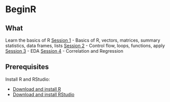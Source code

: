 # BeginR

## What
Learn the basics of R
[Session 1](./Code/BeginR-1.html) - Basics of R, vectors, matrices, summary statistics, data frames, lists
[Session 2](./Code/BeginR-2.html) - Control flow, loops, functions, apply
[Session 3](./Code/BeginR-3.html) - EDA
[Session 4](./Code/BeginR-4.html) - Correlation and Regression

## Prerequisites
Install R and RStudio:
- [Download and install R](https://ftp.iitm.ac.in/cran/)
- [Download and install RStudio](https://www.rstudio.com/products/rstudio/download/)


